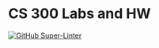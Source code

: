 # CS 300 Labs and HW

[![GitHub Super-Linter](https://github.com/diaboloshogunate/parker-cs300-spring2022/workflows/Lint%20Code%20Base/badge.svg)](https://github.com/marketplace/actions/super-linter)
